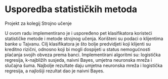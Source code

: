 # Usporedba statističkih metoda
Projekt za kolegij Strojno učenje

U ovom radu implementirano je i uspoređeno pet klasifikatora koristeći statističke metode i metode strojnog učenja. Korišteni su podaci o klijentima banke u Tajvanu. Cilj klasifikatora je što bolje predvidjeti koji klijenti su kreditno rizični, odnosno koji bi mogli dospijeti u status nemogućnosti plaćanja svojih obveza prema banci. Implementirani algoritmi su: logistička regresija, k-najbližih susjeda, naivni Bayes, umjetna neuronska mreža i slučajna šuma. Najbolje rezultate daju umjetna neuronska mreža i logistička regresija, a najlošiji rezultat dao je naivni Bayes.
